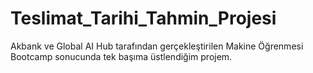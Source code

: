 # Teslimat_Tarihi_Tahmin_Projesi
Akbank ve Global AI Hub tarafından gerçekleştirilen Makine Öğrenmesi Bootcamp sonucunda tek başıma üstlendiğim projem. 
